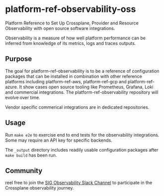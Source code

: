 # platform-ref-observability-oss
Platform Reference to Set Up Crossplane, Provider and Resource Observability
with open source software integrations.

Observability is a measure of how well platform performance can be inferred
from knowledge of its metrics, logs and traces outputs.

## Purpose
The goal for platform-ref-observability is to be a reference of configuration
packages that can be installed in combination with other reference platforms
including platform-ref-aws, platform-ref-gcp and platform-ref-azure.
It show cases open source tooling like Prometheus, Grafana, Loki and
commercial integrations. The platform-ref-observability repository will
evolve over time.

Vendor specific commerical integrations are in dedicated repositories.

## Usage
Run `make e2e` to exercise end to end tests for the observability
integrations. Some may require an API key for specific backends.

The `_output` directory includes readily usable configuration packages
after `make build` has been run.

## Community
reel free to join the [SIG Observability Slack Channel](https://crossplane.slack.com/archives/C061GNH3LA0)
to participate in the Crossplane observability journey.
